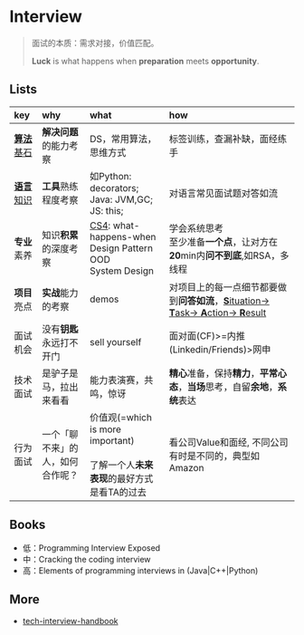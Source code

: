 # Interview

> 面试的本质：需求对接，价值匹配。 
> 
>  **Luck** is what happens when **preparation** meets **opportunity**.

## Lists 


|key|why|what|how|
|:--|:--|:--|:--|
|[**算法**基石](https://github.com/willwang-x/algorithms-with-illustrations)|**解决问题**的能力考察|DS，常用算法，思维方式|标签训练，查漏补缺，面经练手|
|[**语言**知识](https://github.com/willwang-x/coder-arms)|**工具**熟练程度考察|如Python: decorators; <br> Java: JVM,GC; <br> JS: this;|对语言常见面试题对答如流|
|**专业**素养|知识**积累**的深度考察|[CS4](https://github.com/willwang-x/cs-core-skills): what-happens-when<br>Design Pattern<br>OOD<br>System Design|学会系统思考 <br>至少准备**一个点**，让对方在**20**min内**问不到底**,如RSA，多线程|
|**项目**亮点|**实战**能力的考察|demos|对项目上的每一点细节都要做到**问答如流**，[**S**ituation-> **T**ask-> **A**ction-> **R**esult](https://www.thebalancecareers.com/what-is-the-star-interview-response-technique-2061629)|
|面试机会|没有**钥匙**永远打不开门|sell yourself|面对面(CF)>=内推(Linkedin/Friends)>网申|
|技术面试|是驴子是马，拉出来看看|能力表演赛，共鸣，惊讶|**精心**准备，保持**精力**，**平常心态**，**当场**思考，自留**余地**，**系统**表达|
|行为面试|一个「聊不来」的人，如何合作呢？|价值观(=which is more important)<br><br>了解一个人**未来表现**的最好方式是看TA的过去|看公司Value和面经, 不同公司有时是不同的，典型如Amazon|



## Books

* 低：Programming Interview Exposed
* 中：Cracking the coding interview
* 高：Elements of programming interviews in (Java|C++|Python)

## More 

* [tech-interview-handbook](https://github.com/yangshun/tech-interview-handbook)